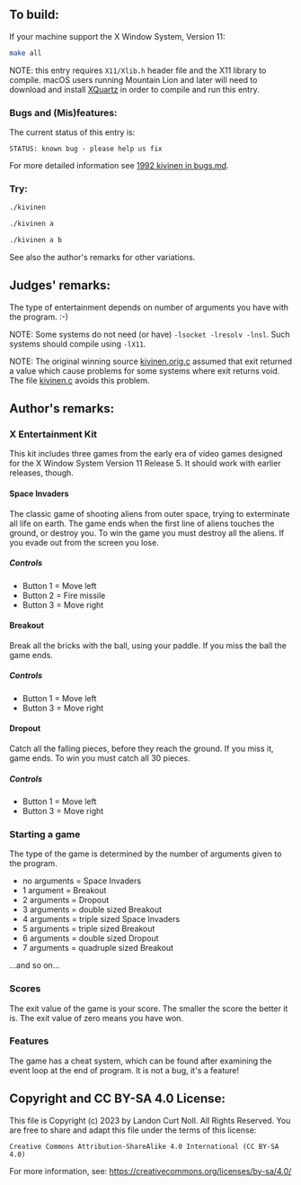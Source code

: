 ## To build:

If your machine support the X Window System, Version 11:

```sh
make all
```

NOTE: this entry requires `X11/Xlib.h` header file and the X11 library to
compile. macOS users running Mountain Lion and later will need to download and
install [XQuartz](https://www.xquartz.org) in order to compile and run this
entry.


### Bugs and (Mis)features:

The current status of this entry is:

```
STATUS: known bug - please help us fix
```

For more detailed information see [1992 kivinen in bugs.md](/bugs.md#1992-kivinen).


### Try:

```sh
./kivinen

./kivinen a

./kivinen a b
```

See also the author's remarks for other variations.


## Judges' remarks:

The type of entertainment depends on number of arguments
you have with the program.  :-)

NOTE: Some systems do not need (or have) `-lsocket -lresolv -lnsl`.
Such systems should compile using `-lX11`.

NOTE: The original winning source [kivinen.orig.c](kivinen.orig.c) assumed that
exit returned a value which cause problems for some systems where exit returns
void.  The file [kivinen.c](kivinen.c) avoids this problem.


## Author's remarks:

### X Entertainment Kit

This kit includes three games from the early era of video games designed for
the X Window System Version 11 Release 5. It should work with earlier releases,
though.


#### Space Invaders

The classic game of shooting aliens from outer space, trying to
exterminate all life on earth. The game ends when the first line
of aliens touches the ground, or destroy you. To win the game you
must destroy all the aliens. If you evade out from the screen you
lose.

##### Controls

- Button 1 = Move left
- Button 2 = Fire missile
- Button 3 = Move right


####  Breakout

Break all the bricks with the ball, using your paddle. If you miss
the ball the game ends.

##### Controls

- Button 1 = Move left
- Button 3 = Move right


#### Dropout

Catch all the falling pieces, before they reach the ground. If you
miss it, game ends. To win you must catch all 30 pieces.

##### Controls

- Button 1 = Move left
- Button 3 = Move right



### Starting a game

The type of the game is determined by the number of arguments
given to the program.

- no arguments = Space Invaders
- 1 argument   = Breakout
- 2 arguments  = Dropout
- 3 arguments  = double sized Breakout
- 4 arguments  = triple sized Space Invaders
- 5 arguments  = triple sized Breakout
- 6 arguments  = double sized Dropout
- 7 arguments  = quadruple sized Breakout

...and so on...


### Scores

The exit value of the game is your score. The smaller the score
the better it is. The exit value of zero means you have won.


### Features

The game has a cheat system, which can be found after examining the
event loop at the end of program. It is not a bug, it's a feature!


## Copyright and CC BY-SA 4.0 License:

This file is Copyright (c) 2023 by Landon Curt Noll.  All Rights Reserved.
You are free to share and adapt this file under the terms of this license:

    Creative Commons Attribution-ShareAlike 4.0 International (CC BY-SA 4.0)

For more information, see: https://creativecommons.org/licenses/by-sa/4.0/
